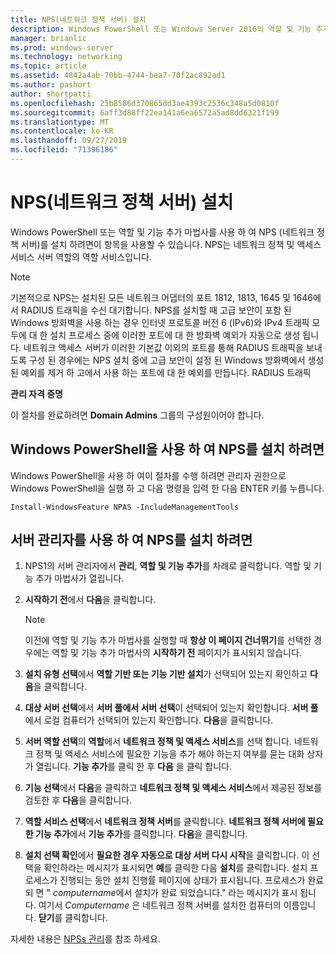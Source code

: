 ```yaml
---
title: NPS(네트워크 정책 서버) 설치
description: Windows PowerShell 또는 Windows Server 2016의 역할 및 기능 추가 마법사를 사용 하 여 NPS (네트워크 정책 서버)를 설치 하려면이 항목을 사용할 수 있습니다.
manager: brianlic
ms.prod: windows-server
ms.technology: networking
ms.topic: article
ms.assetid: 4842a4ab-70bb-4744-bea7-70f2ac892ad1
ms.author: pashort
author: shortpatti
ms.openlocfilehash: 25b8586d370865dd3ae4393c2536c348a5d0810f
ms.sourcegitcommit: 6aff3d88ff22ea141a6ea6572a5ad8dd6321f199
ms.translationtype: MT
ms.contentlocale: ko-KR
ms.lasthandoff: 09/27/2019
ms.locfileid: "71396186"
---
```

# <a name="install-network-policy-server"></a>NPS(네트워크 정책 서버) 설치

Windows PowerShell 또는 역할 및 기능 추가 마법사를 사용 하 여 NPS (네트워크 정책 서버)를 설치 하려면이 항목을 사용할 수 있습니다. NPS는 네트워크 정책 및 액세스 서비스 서버 역할의 역할 서비스입니다.

> [!NOTE]
> 기본적으로 NPS는 설치된 모든 네트워크 어댑터의 포트 1812, 1813, 1645 및 1646에서 RADIUS 트래픽을 수신 대기합니다. NPS를 설치할 때 고급 보안이 포함 된 Windows 방화벽을 사용 하는 경우 인터넷 프로토콜 버전 6 \(IPv6\)와 IPv4 트래픽 모두에 대 한 설치 프로세스 중에 이러한 포트에 대 한 방화벽 예외가 자동으로 생성 됩니다. 네트워크 액세스 서버가 이러한 기본값 이외의 포트를 통해 RADIUS 트래픽을 보내도록 구성 된 경우에는 NPS 설치 중에 고급 보안이 설정 된 Windows 방화벽에서 생성 된 예외를 제거 하 고에서 사용 하는 포트에 대 한 예외를 만듭니다. RADIUS 트래픽

**관리 자격 증명**

이 절차를 완료하려면 **Domain Admins** 그룹의 구성원이어야 합니다.

## <a name="to-install-nps-by-using-windows-powershell"></a>Windows PowerShell을 사용 하 여 NPS를 설치 하려면

Windows PowerShell을 사용 하 여이 절차를 수행 하려면 관리자 권한으로 Windows PowerShell을 실행 하 고 다음 명령을 입력 한 다음 ENTER 키를 누릅니다.

`Install-WindowsFeature NPAS -IncludeManagementTools`

## <a name="to-install-nps-by-using-server-manager"></a>서버 관리자를 사용 하 여 NPS를 설치 하려면

1.  NPS1의 서버 관리자에서 **관리**, **역할 및 기능 추가**를 차례로 클릭합니다. 역할 및 기능 추가 마법사가 열립니다.

2.  **시작하기 전**에서 **다음**을 클릭합니다.

    > [!NOTE]
    > 이전에 역할 및 기능 추가 마법사를 실행할 때 **항상 이 페이지 건너뛰기**를 선택한 경우에는 역할 및 기능 추가 마법사의 **시작하기 전** 페이지가 표시되지 않습니다.

3.  **설치 유형 선택**에서 **역할 기반 또는 기능 기반 설치**가 선택되어 있는지 확인하고 **다음**을 클릭합니다.

4.  **대상 서버 선택**에서 **서버 풀에서 서버 선택**이 선택되어 있는지 확인합니다. **서버 풀**에서 로컬 컴퓨터가 선택되어 있는지 확인합니다. **다음**을 클릭합니다.

5.  **서버 역할 선택**의 **역할**에서 **네트워크 정책 및 액세스 서비스**를 선택 합니다. 네트워크 정책 및 액세스 서비스에 필요한 기능을 추가 해야 하는지 여부를 묻는 대화 상자가 열립니다. **기능 추가**를 클릭 한 후 **다음** 을 클릭 합니다.

6.  **기능 선택**에서 **다음**을 클릭하고 **네트워크 정책 및 액세스 서비스**에서 제공된 정보를 검토한 후 **다음**을 클릭합니다.

7.  **역할 서비스 선택**에서 **네트워크 정책 서버**를 클릭합니다.  **네트워크 정책 서버에 필요한 기능 추가**에서 **기능 추가**를 클릭합니다. **다음**을 클릭합니다.

8.  **설치 선택 확인**에서 **필요한 경우 자동으로 대상 서버 다시 시작**을 클릭합니다. 이 선택을 확인하라는 메시지가 표시되면 **예**를 클릭한 다음 **설치**를 클릭합니다. 설치 프로세스가 진행되는 동안 설치 진행률 페이지에 상태가 표시됩니다. 프로세스가 완료 되 면 " *computername*에서 설치가 완료 되었습니다." 라는 메시지가 표시 됩니다. 여기서 *Computername* 은 네트워크 정책 서버를 설치한 컴퓨터의 이름입니다. **닫기**를 클릭합니다.

자세한 내용은 [NPSs 관리](nps-manage-servers.md)를 참조 하세요.
